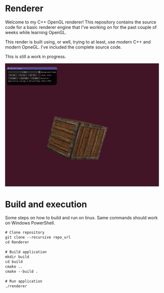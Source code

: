 # Renderer
Welcome to my C++ OpenGL renderer! This repository contains the source code for a 
basic renderer engine that I've working on for the past couple of weeks while learning OpenGL.

This render is built using, or well, trying to at least, use modern C++ and 
modern OpneGL. I've included the complete source code.

This is still a work in progress.

![Image sample](image/img1.png)


# Build and execution
Some steps on how to build and run on linux.
Same commands should work on Windows PowerShell.
```shell
# Clone repository
git clone --recursive repo_url
cd Renderer

# Build application
mkdir build
cd build
cmake ..
cmake --build .

# Run application
./renderer
```